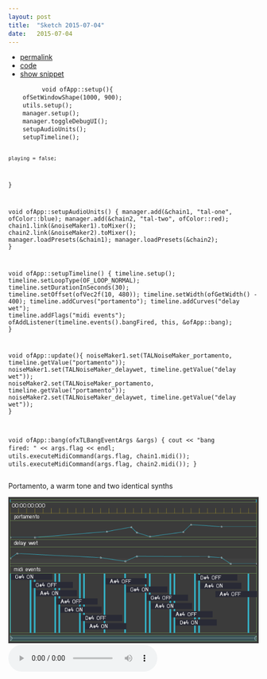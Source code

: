 ```yaml
---
layout: post
title:  "Sketch 2015-07-04"
date:   2015-07-04
---
```

<div class="code">
    <ul>
		<li><a href="{% post_url 2015-07-04-sketch %}">permalink</a></li>
		<li><a href="https://github.com/dailysketches/sketches-2015-07pre/tree/master/2015-07-04">code</a></li>
		<li><a href="#" class="snippet-button">show snippet</a></li>
	</ul>
    <pre class="snippet">
        <code class="cpp">void ofApp::setup(){
    ofSetWindowShape(1000, 900);
    utils.setup();
    manager.setup();
    manager.toggleDebugUI();
    setupAudioUnits();
    setupTimeline();

    playing = false;
}

void ofApp::setupAudioUnits() {
    manager.add(&amp;chain1, "tal-one", ofColor::blue);
    manager.add(&amp;chain2, "tal-two", ofColor::red);
    chain1.link(&amp;noiseMaker1).toMixer();
    chain2.link(&amp;noiseMaker2).toMixer();
    manager.loadPresets(&amp;chain1);
    manager.loadPresets(&amp;chain2);
}

void ofApp::setupTimeline() {
    timeline.setup();
    timeline.setLoopType(OF_LOOP_NORMAL);
    timeline.setDurationInSeconds(30);
    timeline.setOffset(ofVec2f(10, 480));
    timeline.setWidth(ofGetWidth() - 400);
    timeline.addCurves("portamento");
    timeline.addCurves("delay wet");
    timeline.addFlags("midi events");
    ofAddListener(timeline.events().bangFired, this, &amp;ofApp::bang);
}

void ofApp::update(){
    noiseMaker1.set(TALNoiseMaker_portamento, timeline.getValue("portamento"));
    noiseMaker1.set(TALNoiseMaker_delaywet, timeline.getValue("delay wet"));
    noiseMaker2.set(TALNoiseMaker_portamento, timeline.getValue("portamento"));
    noiseMaker2.set(TALNoiseMaker_delaywet, timeline.getValue("delay wet"));
}

void ofApp::bang(ofxTLBangEventArgs &amp;args) {
    cout &lt;&lt; "bang fired: " &lt;&lt; args.flag &lt;&lt; endl;
    utils.executeMidiCommand(args.flag, chain1.midi());
    utils.executeMidiCommand(args.flag, chain2.midi());
}</code>
    </pre>
</div>
<p class="description">Portamento, a warm tone and two identical synths</p>
<p>
    <img src="https://github.com/dailysketches/assets-2015-07pre/blob/master/openFrameworks/2015-07-04.png?raw=true" alt="Sketch 2015-07-04">
    <audio controls>
        <source src="https://github.com/dailysketches/assets-2015-07pre/blob/master/openFrameworks/2015-07-04.mp3?raw=true" type="audio/mpeg">
        Your browser does not support the audio element.
    </audio>
</p>